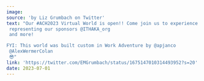 ```yaml
---
image: 
source: 'by Liz Grumbach on Twitter'
text: "Our #ACH2023 Virtual World is open!! Come join us to experience our installation and alt format session, including our #DHMakes folks, @AmyPlusFour
 representing our sponsors @ITHAKA_org
 and more!

FYI: This world was built custom in Work Adventure by @apjanco
 @AlexWermerColan
 😎"
link: 'https://twitter.com/EMGrumbach/status/1675147010314493952?s=20'
date: 2023-07-01
---
```


